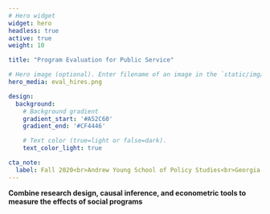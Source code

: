 ```yaml
---
# Hero widget
widget: hero
headless: true
active: true
weight: 10

title: "Program Evaluation for Public Service"

# Hero image (optional). Enter filename of an image in the `static/img/` folder.
hero_media: eval_hires.png

design:
  background:
    # Background gradient
    gradient_start: '#A52C60'
    gradient_end: '#CF4446'

    # Text color (true=light or false=dark).
    text_color_light: true

cta_note:
  label: Fall 2020<br>Andrew Young School of Policy Studies<br>Georgia State University
---
```


**Combine research design, causal inference, and econometric tools to measure the effects of social programs**
